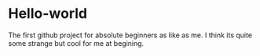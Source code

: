 # Hello-world
The first github project for absolute beginners as like as me.
I think its quite some strange but cool for me at begining.
